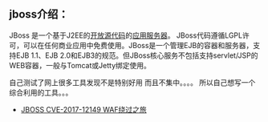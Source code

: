 ## jboss介绍：

JBoss 是一个基于J2EE的[开放源代码](https://baike.baidu.com/item/开放源代码/114160)的[应用服务器](https://baike.baidu.com/item/应用服务器/4971773)。 JBoss代码遵循LGPL许可，可以在任何商业应用中免费使用。JBoss是一个管理EJB的容器和服务器，支持EJB 1.1、EJB  2.0和EJB3的规范。但JBoss核心服务不包括支持servlet/JSP的WEB容器，一般与Tomcat或Jetty绑定使用。

自己测试了网上很多工具发现不是特别好用 而且不集中。。。。
所以自己想写一个综合利用的工具。。。

+ [JBOSS CVE-2017-12149 WAF绕过之旅](https://www.yulegeyu.com/2021/03/05/JBOSS-CVE-2017-12149-WAF%E7%BB%95%E8%BF%87%E4%B9%8B%E6%97%85/)
